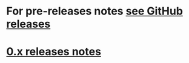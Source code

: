 # For pre-releases notes [see GitHub releases](https://github.com/phenomic/phenomic/releases)

# [0.x releases notes](https://github.com/phenomic/phenomic/blob/0.x/CHANGELOG.md)
